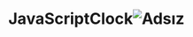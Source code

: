 # JavaScriptClock![Adsız](https://user-images.githubusercontent.com/45604383/182186033-e6a10521-1074-4fdd-b54c-1b762f470721.png)
